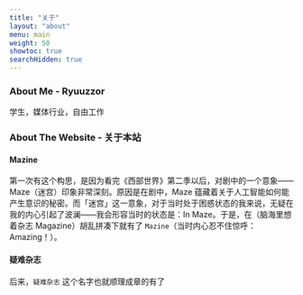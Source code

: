 ```yaml
---
title: "关于"
layout: "about"
menu: main
weight: 50
showtoc: true
searchHidden: true
---
```


### About Me - Ryuuzzor

学生，媒体行业，自由工作

### About The Website - 关于本站

#### Mazine

第一次有这个构思，是因为看完《西部世界》第二季以后，对剧中的一个意象——Maze（迷宫）印象非常深刻。原因是在剧中，Maze 蕴藏着关于人工智能如何能产生意识的秘密。而「迷宫」这一意象，对于当时处于困惑状态的我来说，无疑在我的内心引起了波澜——我会形容当时的状态是：In Maze。于是，在（脑海里想着杂志 Magazine）胡乱拼凑下就有了 `Mazine`（当时内心忍不住惊呼：Amazing！）。

#### 疑难杂志

后来，`疑难杂志` 这个名字也就顺理成章的有了
